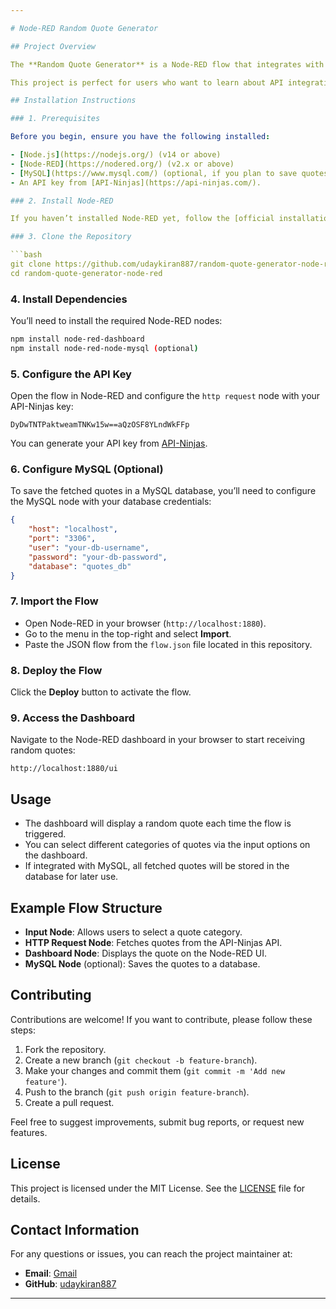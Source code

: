 ```yaml
---

# Node-RED Random Quote Generator

## Project Overview

The **Random Quote Generator** is a Node-RED flow that integrates with the [API-Ninjas Quotes API](https://api-ninjas.com/) to fetch random quotes based on specific categories. The quotes are displayed on a Node-RED dashboard, and the flow can be configured to save quotes into a MySQL database for later use.

This project is perfect for users who want to learn about API integration and build an interactive, customizable quote generation tool.

## Installation Instructions

### 1. Prerequisites

Before you begin, ensure you have the following installed:

- [Node.js](https://nodejs.org/) (v14 or above)
- [Node-RED](https://nodered.org/) (v2.x or above)
- [MySQL](https://www.mysql.com/) (optional, if you plan to save quotes)
- An API key from [API-Ninjas](https://api-ninjas.com/).

### 2. Install Node-RED

If you haven’t installed Node-RED yet, follow the [official installation guide](https://nodered.org/docs/getting-started/) for your operating system.

### 3. Clone the Repository

```bash
git clone https://github.com/udaykiran887/random-quote-generator-node-red.git
cd random-quote-generator-node-red
```

### 4. Install Dependencies

You’ll need to install the required Node-RED nodes:

```bash
npm install node-red-dashboard
npm install node-red-node-mysql (optional)
```

### 5. Configure the API Key

Open the flow in Node-RED and configure the `http request` node with your API-Ninjas key:

```
DyDwTNTPaktweamTNKw15w==aQzOSF8YLndWkFFp
```

You can generate your API key from [API-Ninjas](https://api-ninjas.com/).

### 6. Configure MySQL (Optional)

To save the fetched quotes in a MySQL database, you’ll need to configure the MySQL node with your database credentials:

```json
{
    "host": "localhost",
    "port": "3306",
    "user": "your-db-username",
    "password": "your-db-password",
    "database": "quotes_db"
}
```

### 7. Import the Flow

- Open Node-RED in your browser (`http://localhost:1880`).
- Go to the menu in the top-right and select **Import**.
- Paste the JSON flow from the `flow.json` file located in this repository.

### 8. Deploy the Flow

Click the **Deploy** button to activate the flow.

### 9. Access the Dashboard

Navigate to the Node-RED dashboard in your browser to start receiving random quotes:

```
http://localhost:1880/ui
```

## Usage

- The dashboard will display a random quote each time the flow is triggered.
- You can select different categories of quotes via the input options on the dashboard.
- If integrated with MySQL, all fetched quotes will be stored in the database for later use.

## Example Flow Structure

- **Input Node**: Allows users to select a quote category.
- **HTTP Request Node**: Fetches quotes from the API-Ninjas API.
- **Dashboard Node**: Displays the quote on the Node-RED UI.
- **MySQL Node** (optional): Saves the quotes to a database.

## Contributing

Contributions are welcome! If you want to contribute, please follow these steps:

1. Fork the repository.
2. Create a new branch (`git checkout -b feature-branch`).
3. Make your changes and commit them (`git commit -m 'Add new feature'`).
4. Push to the branch (`git push origin feature-branch`).
5. Create a pull request.

Feel free to suggest improvements, submit bug reports, or request new features.

## License

This project is licensed under the MIT License. See the [LICENSE](LICENSE) file for details.

## Contact Information

For any questions or issues, you can reach the project maintainer at:

- **Email**: [Gmail](udaykirankothagattu.com)
- **GitHub**: [udaykiran887](https://github.com/udaykiran887)

---
```

